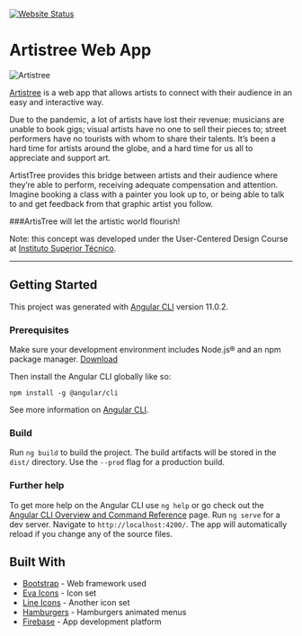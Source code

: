 [![Website Status](https://img.shields.io/website?down_color=%23FF4F73&down_message=offline&up_color=%233ADACA&up_message=online&url=https%3A%2F%2Fartistree-78c6a.web.app%2F)](https://artistree-78c6a.web.app/)

# Artistree Web App
![Artistree][logo]

[logo]: https://web.tecnico.ulisboa.pt/~joanasesinando/ccu/dist/favicon/android-chrome-192x192.png
[Artistree](https://artistree-78c6a.web.app/) is a web app that allows artists to connect with their audience in an easy and interactive way.

Due to the pandemic, a lot of artists have lost their revenue: musicians are unable to book gigs; visual artists have no one to sell their pieces to; street performers have no tourists with whom to share their talents.
It’s been a hard time for artists around the globe, and a hard time for us all to appreciate and support art.

ArtistTree provides this bridge between artists and their audience where they’re able to perform, receiving adequate compensation and attention. 
Imagine booking a class with a painter you look up to, or being able to talk to and get feedback from that graphic artist you follow. 

###ArtisTree will let the artistic world flourish!

Note: this concept was developed under the User-Centered Design Course at [Instituto Superior Técnico](www.tecnico.ulisboa.pt/en/).

---

## Getting Started

This project was generated with [Angular CLI](https://github.com/angular/angular-cli) version 11.0.2.

### Prerequisites

Make sure your development environment includes Node.js® and an npm package manager. [Download](https://www.npmjs.com/get-npm)

Then install the Angular CLI globally like so:
```
npm install -g @angular/cli
```

See more information on [Angular CLI](https://angular.io/guide/setup-local).

### Build

Run `ng build` to build the project. The build artifacts will be stored in the `dist/` directory. Use the `--prod` flag for a production build.

### Further help

To get more help on the Angular CLI use `ng help` or go check out the [Angular CLI Overview and Command Reference](https://angular.io/cli) page.
Run `ng serve` for a dev server. Navigate to `http://localhost:4200/`. The app will automatically reload if you change any of the source files.


## Built With

* [Bootstrap](https://getbootstrap.com/) - Web framework used
* [Eva Icons](https://akveo.github.io/eva-icons/) - Icon set
* [Line Icons](https://lineicons.com/) - Another icon set
* [Hamburgers](https://jonsuh.com/hamburgers/) - Hamburgers animated menus
* [Firebase](https://firebase.google.com/) - App development platform
